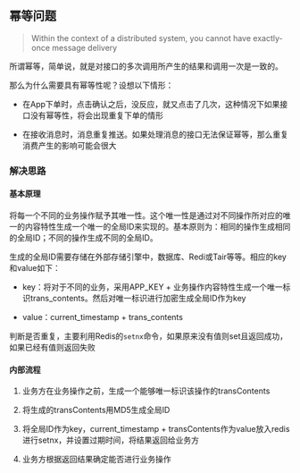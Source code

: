 ## 幂等问题    
> Within the context of a distributed system, you cannot have exactly-once message delivery    

所谓幂等，简单说，就是对接口的多次调用所产生的结果和调用一次是一致的。    

那么为什么需要具有幂等性呢？设想以下情形：    
+ 在App下单时，点击确认之后，没反应，就又点击了几次，这种情况下如果接口没有幂等性，将会出现重复下单的情形

+ 在接收消息时，消息重复推送。如果处理消息的接口无法保证幂等，那么重复消费产生的影响可能会很大

### 解决思路    
#### 基本原理    
将每一个不同的业务操作赋予其唯一性。这个唯一性是通过对不同操作所对应的唯一的内容特性生成一个唯一的全局ID来实现的。基本原则为：相同的操作生成相同的全局ID；不同的操作生成不同的全局ID。

生成的全局ID需要存储在外部存储引擎中，数据库、Redi或Tair等等。相应的key和value如下：

+ key：将对于不同的业务，采用APP_KEY + 业务操作内容特性生成一个唯一标识trans_contents。然后对唯一标识进行加密生成全局ID作为key

+ value：current_timestamp + trans_contents    

判断是否重复，主要利用Redis的`setnx`命令，如果原来没有值则set且返回成功，如果已经有值则返回失败

#### 内部流程    
1. 业务方在业务操作之前，生成一个能够唯一标识该操作的transContents

2. 将生成的transContents用MD5生成全局ID    

3. 将全局ID作为key，current_timestamp + transContents作为value放入redis进行setnx，并设置过期时间，将结果返回给业务方    

4. 业务方根据返回结果确定能否进行业务操作







